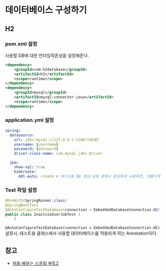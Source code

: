 # 데이터베이스 구성하기

## H2

### pom.xml 설정

사용할 DB에 대한 런타임의존성을 설정해준다.

```xml
<dependency>
	<groupId>com.h2database</groupId>
    <artifactId>h2</artifactId>
    <scope>runtime</scope>
</dependency>
<dependency>
	<groupId>mysql</groupId>
	<artifactId>mysql-connector-java</artifactId>
	<scope>runtime</scope>
</dependency>
```

### application.yml 설정

```yml
spring:
  datasource:
    url: jdbc:mysql://127.0.0.1:3306/{db명}
    username: {username}
    password: {password}
    driver-class-name: com.mysql.jdbc.Driver

  jpa:
    show-sql: true
    hibernate:
      ddl-auto: create # 테스트용 DB 생성(실제 운영시 동일하게 사용하면, 애플리케이션 재기동시마다 삭제됨)
```

### Test 파일 설정

```java
@RunWith(SpringRunner.class)
@SpringBootTest
@AutoConfigureTestDatabase(connection = EmbeddedDatabaseConnection.H2)
public class InactvieUserJobTest {
	}
```

`@AutoConfigureTestDatabase(connection = EmbeddedDatabaseConnection.H2)` 설정시, 테스트용 클래스에서 사용할 데이터베이스를 적용되게 하는 Annotation이다.




## 참고

- [처음 배우는 스프링 부트2](https://www.hanbit.co.kr/store/books/look.php?p_code=B4458049183)

